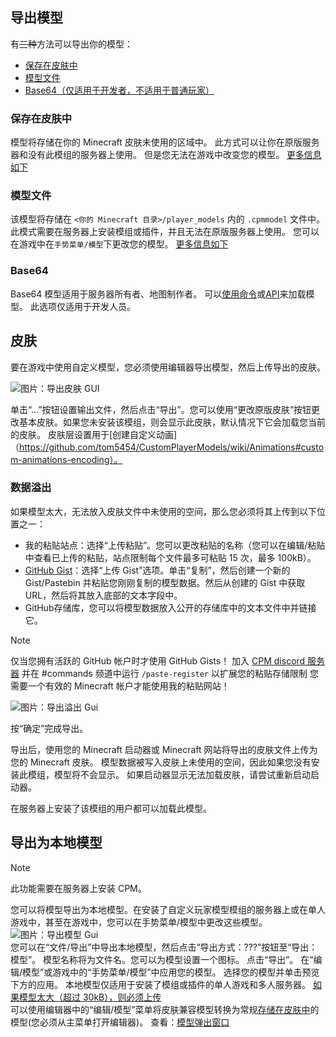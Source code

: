 
<a name="exporting-models"/>

## 导出模型

有~~三种~~方法可以导出你的模型：
* [保存在皮肤中](#stored-in-skin)  
* [模型文件](#model-file)  
* [Base64（仅适用于开发者，不适用于普通玩家）](#base64)  


<a name="stored-in-skin"/>

### 保存在皮肤中
模型将存储在你的 Minecraft 皮肤未使用的区域中。
此方式可以让你在原版服务器和没有此模组的服务器上使用。 
但是您无法在游戏中改变您的模型。
[更多信息如下](#skin)


<a name="model-file"/>

### 模型文件
该模型将存储在 `<你的 Minecraft 目录>/player_models` 内的 `.cpmmodel` 文件中。
此模式需要在服务器上安装模组或插件，并且无法在原版服务器上使用。 
您可以在游戏中在`手势菜单/模型`下更改您的模型。
[更多信息如下](#exporting-as-local-model)


<a name="base64"/>

### Base64
Base64 模型适用于服务器所有者、地图制作者。
可以[使用命令](https://github.com/tom5454/CustomPlayerModels/wiki/The--cpm-command#setskin)或[API](https://github.com/tom5454/CustomPlayerModels/wiki/API-documentation#set-model-041)来加载模型。
此选项仅适用于开发人员。 


<a name="skin"/>

## 皮肤
要在游戏中使用自定义模型，您必须使用编辑器导出模型，然后上传导出的皮肤。

![图片：导出皮肤 GUI](https://github.com/tom5454/CustomPlayerModels/wiki/images/export_gui.png)

单击“...”按钮设置输出文件，然后点击“导出”。您可以使用“更改原版皮肤”按钮更改基本皮肤。如果您未安装该模组，则会显示此皮肤，默认情况下它会加载您当前的皮肤。
皮肤层设置用于[创建自定义动画]（https://github.com/tom5454/CustomPlayerModels/wiki/Animations#custom-animations-encoding）。


<a name="data-overflow"/>

### 数据溢出
如果模型太大，无法放入皮肤文件中未使用的空间，那么您必须将其上传到以下位置之一：
- 我的粘贴站点：选择“上传粘贴”。您可以更改粘贴的名称（您可以在编辑/粘贴中查看已上传的粘贴，站点限制每个文件最多可粘贴 15 次，最多 100kB）。
- [GitHub Gist](https://gist.github.com/)：选择“上传 Gist”选项。单击“复制”，然后创建一个新的 Gist/Pastebin 并粘贴您刚刚复制的模型数据。然后从创建的 Gist 中获取 URL，然后将其放入底部的文本字段中。
- GitHub存储库，您​​可以将模型数据放入公开的存储库中的文本文件中并链接它。

> [!NOTE]
> 仅当您拥有活跃的 GitHub 帐户时才使用 GitHub Gists！
> 加入 [CPM discord 服务器](https://discord.gg/mKyXdEsMZD) 并在 #commands 频道中运行 `/paste-register` 以扩展您的粘贴存储限制
> 您需要一个有效的 Minecraft 帐户才能使用我的粘贴网站！

![图片：导出溢出 Gui](https://github.com/tom5454/CustomPlayerModels/wiki/images/export_overflow_popup.png)

按“确定”完成导出。

导出后，使用您的 Minecraft 启动器或 Minecraft 网站将导出的皮肤文件上传为您的 Minecraft 皮肤。
模型数据被写入皮肤上未使用的空间，因此如果您没有安装此模组，模型将不会显示。
如果启动器显示无法加载皮肤，请尝试重新启动启动器。

在服务器上安装了该模组的用户都可以加载此模型。


<a name="exporting-as-local-model"/>

## 导出为本地模型
> [!NOTE]
> 此功能需要在服务器上安装 CPM。

您可以将模型导出为本地模型。在安装了自定义玩家模型模组的服务器上或在单人游戏中，甚至在游戏中，您可以在手势菜单/模型中更改这些模型。
![图片：导出模型 Gui](https://github.com/tom5454/CustomPlayerModels/wiki/images/export_model.png)  
您可以在“文件/导出”中导出本地模型，然后点击“导出方式：???”按钮至“导出：模型”。
模型名称将为文件名。您可以为模型设置一个图标。
点击“导出”。
在“编辑/模型”或游戏中的“手势菜单/模型”中应用您的模型。
选择您的模型并单击预览下方的应用。
本地模型仅适用于安装了模组或插件的单人游戏和多人服务器。 
[如果模型太大（超过 30kB），则必须上传](#data-overflow)  
可以使用编辑器中的“编辑/模型”菜单将皮肤兼容模型转换为常规[存储在皮肤中](#stored-in-skin)的模型(您必须从主菜单打开编辑器)。
查看：[模型弹出窗口](https://github.com/tom5454/CustomPlayerModels/wiki/Models-Menu#models-popup)  
